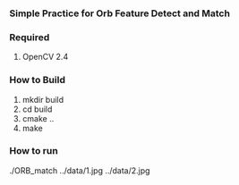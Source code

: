 ### Simple Practice for Orb Feature Detect and Match

### Required 
1. OpenCV 2.4 

### How to Build
1. mkdir build
2. cd build
3. cmake ..
4. make

### How to run
./ORB_match ../data/1.jpg ../data/2.jpg
